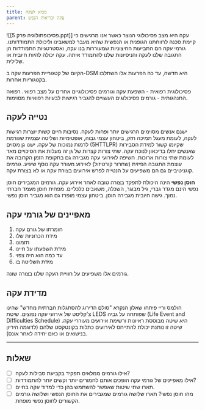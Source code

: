 ```yaml
---
title: מבוא לעקה
parent: עקה ובריאות הנפש
---
```


![[פסיכופתולוגיה פרק 5.ppt]]
עקה היא מצב פסיכולוגי הנוצר כאשר אנו מרגישים כי קיימת סכנה לרווחתנו הגופנית או הנפשית שהיא מעבר למשאבינו וליכולת התמודדותנו. גורמי עקה הם התביעות החיצוניות שמעוררות בנו עקה, ואסטרטגיות התמודדות הן התגובה שלנו לעקה והניסיונות שלנו להתמודד איתה.
עקה יכולה להיות חיובית או שלילית.

הקיום של קטגוריית הפרעות עקה ב-DSM היא חדשה, עד כה הפרעות אלו השתלבו בקטגוריות אחרות.

פסיכולוגית רפואית - השפעת עקה וגורמים פסיכולוגיים אחרים על מצב רפואי.
רפואה התנהגותית - גורמים פסיכולוגים העשויים להגביר רגישות לבעיות רפואיות מסוימות.

## נטייה לעקה
ישנם אנשים מסוימים הרגישים יותר ופחות לעקה. נסיבות חיים קשות יוצרות רגישות לעקה, לעומת מעגל תמיכה חזק, ביטחון עצמי גבוה, אופטימיות ושליטה עצמית שגורמת לרמות נמוכות של עקה.
ישנו גן מסוים (5HTTLPR) שקיומו קשור למידת הסבירות שאנשים יחלו בדיכאון לנוכח עקה. שתי צורות קצרות של גן זה מעלות את הסיכויים מאד לעומת שתי צורות ארוכות.
חשיפה לאירועי עקה מגבירה גם בתקופת הזמן הקרובה את עוצמת התגובה הפיזית (שחרור קורטיזול) לאירוע מעורר עקה נוסף שיגיע.
גורמים קוגניטיביים גם הם משפיעים על הנטייה לפרש אירועים בצורת עקה או לא בצורת עקה.

**חוסן נפשי** הינה היכולת לתפקד בצורה טובה לאחר אירוע עקה. גורמים המגבירים חוסן נפשי הינם מגדר גברי, גיל מבוגר, השכלה, משאבים כלכליים. מפחית חוסן מעמד חברתי נמוך. גישה חיובית מגבירה חוסן. ביטחון עצמי מופרז גם הוא מגביר חוסן נפשי.

## מאפיינים של גורמי עקה
1. חומרתו של גורם עקה
2. מידת הכרוניות שלו
3. תזמונו
4. מידת השפעתו על חיינו
5. עד כמה הוא היה צפוי
6. מידת השליטה בו

גורמים אלו משפיעים על חוויית העקה שלנו בצורה שונה.

## מדידת עקה
הולמס וריי פיתחו שאלון הנקרא "סולם הדירוג להסתגלות חברתית מחדש" שהינו צ'קליסט של אירועי עקה נפוצים.
שיטת LEDS שפותחה על גביה (Life Event and Difficulties Schedule) היא שיטה מבוססת ראיונות ורשימת אירועים מעוררי עקה. שיטה זו נותנת יכולת להתייחס לאירועים כתלות בקונטקסט שלהם (לדוגמה היריון בנישואים או כאם יחידה לאחר אונס).


___
## שאלות
- [ ] אילו גורמים ממלאים תפקיד בקביעת סבילות לעקה?
- [ ] אילו מאפיינים של גורמי עקה הופכים אותם לחמורים יותר וקשים יותר להתמודדות?
- [ ] תארו שתי שיטות שאפשר להשתמש בהן כדי למדוד עקה בחיים.
- [ ] מהו חוסן נפשי? תארו שלושה גורמים שמגבירים את החוסן הנפשי ושלושה גורמים הקשורים לחוסן נפשי מופחת.